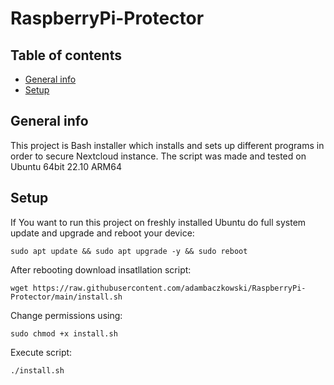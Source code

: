 # RaspberryPi-Protector
## Table of contents
* [General info](#general-info)
* [Setup](#setup)

## General info
This project is Bash installer which installs and sets up different programs in order to secure Nextcloud instance. The script was made and tested on Ubuntu 64bit 22.10 ARM64
	
## Setup
If You want to run this project on freshly installed Ubuntu do full system update and upgrade and reboot your device:
```
sudo apt update && sudo apt upgrade -y && sudo reboot
```
After rebooting download insatllation script:
```
wget https://raw.githubusercontent.com/adambaczkowski/RaspberryPi-Protector/main/install.sh
```
Change permissions using:
```
sudo chmod +x install.sh
```
Execute script:
```
./install.sh
```


